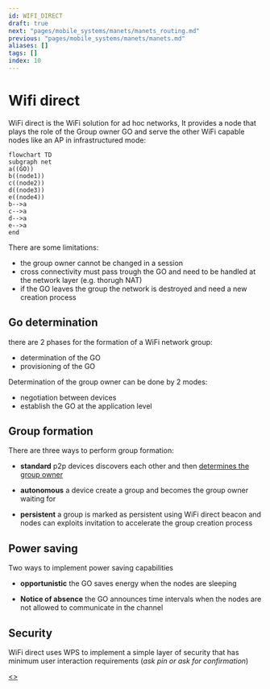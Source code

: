 ```yaml
---
id: WIFI_DIRECT
draft: true
next: "pages/mobile_systems/manets/manets_routing.md"
previous: "pages/mobile_systems/manets/manets.md"
aliases: []
tags: []
index: 10
---
```


# Wifi direct

WiFi direct is the WiFi solution for ad hoc networks, It provides a node that plays the role of the Group owner GO and serve the other WiFi capable nodes like an AP in infrastructured mode:

```mermaid
flowchart TD
subgraph net
a((GO))
b((node1))
c((node2))
d((node3))
e((node4))
b-->a
c-->a
d-->a
e-->a
end

```

There are some limitations:

- the group owner cannot be changed in a session
- cross connectivity must pass trough the GO and need to be handled at the network layer (e.g. thorugh NAT)
- if the GO leaves the group the network is destroyed and need a new creation process

## Go determination

there are 2 phases for the formation of a WiFi network group:

- determination of the GO
- provisioning of the GO

Determination of the group owner can be done by 2 modes:

- negotiation between devices
- establish the GO at the application level

## Group formation

There are three ways to perform group formation:

- **standard** p2p devices discovers each other and then [determines the group owner](#GO%20DETERMINATION)

- **autonomous** a device create a group and becomes the group owner waiting for

- **persistent** a group is marked as persistent using WiFi direct beacon and nodes can exploits invitation to accelerate the group creation process


## Power saving

Two ways to implement power saving capabilities

- **opportunistic** the GO saves energy when the nodes are sleeping

- **Notice of absence** the GO announces time intervals when the nodes are not allowed to communicate in the channel

## Security

WiFi direct uses WPS to implement a simple layer of security that has minimum user interaction requirements (*ask pin or ask for confirmation*)

[<](pages/mobile_systems/manets/manets.md)[>](pages/mobile_systems/manets/manets_routing.md)
